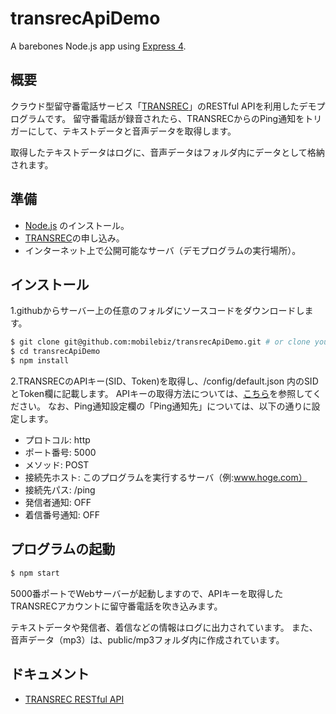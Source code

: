 # transrecApiDemo

A barebones Node.js app using [Express 4](http://expressjs.com/).

## 概要

クラウド型留守番電話サービス「[TRANSREC](http://www.transrec.net)」のRESTful APIを利用したデモプログラムです。
留守番電話が録音されたら、TRANSRECからのPing通知をトリガーにして、テキストデータと音声データを取得します。

取得したテキストデータはログに、音声データはフォルダ内にデータとして格納されます。

## 準備

- [Node.js](http://nodejs.org/) のインストール。
- [TRANSREC](https://www.transrec.net/)の申し込み。
- インターネット上で公開可能なサーバ（デモプログラムの実行場所）。

## インストール


1.githubからサーバー上の任意のフォルダにソースコードをダウンロードします。

```sh
$ git clone git@github.com:mobilebiz/transrecApiDemo.git # or clone your own fork
$ cd transrecApiDemo
$ npm install
```

2.TRANSRECのAPIキー(SID、Token)を取得し、/config/default.json 内のSIDとToken欄に記載します。
APIキーの取得方法については、[こちら](https://transrec.zendesk.com/hc/ja/articles/201682239)を参照してください。
なお、Ping通知設定欄の「Ping通知先」については、以下の通りに設定します。
- プロトコル: http
- ポート番号: 5000
- メソッド: POST
- 接続先ホスト: このプログラムを実行するサーバ（例:www.hoge.com）
- 接続先パス: /ping
- 発信者通知: OFF
- 着信番号通知: OFF

## プログラムの起動

```sh
$ npm start
```

5000番ポートでWebサーバーが起動しますので、APIキーを取得したTRANSRECアカウントに留守番電話を吹き込みます。

テキストデータや発信者、着信などの情報はログに出力されています。
また、音声データ（mp3）は、public/mp3フォルダ内に作成されています。

## ドキュメント

- [TRANSREC RESTful API](https://transrec.zendesk.com/hc/ja/categories/200105579)
